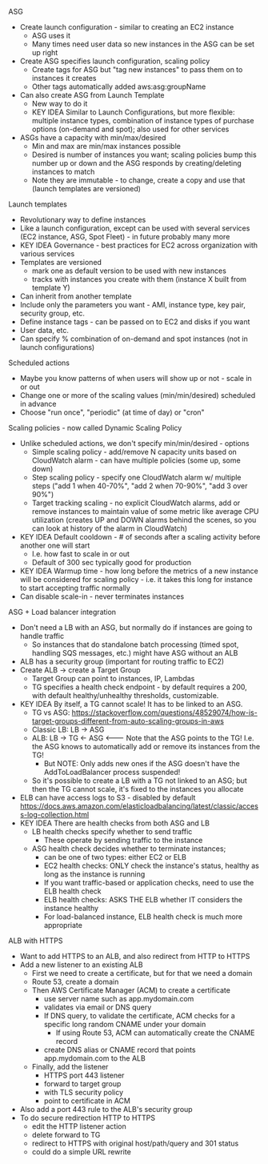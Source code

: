 ASG
- Create launch configuration - similar to creating an EC2 instance
  - ASG uses it
  - Many times need user data so new instances in the ASG can be set up right
- Create ASG specifies launch configuration, scaling policy
  - Create tags for ASG but "tag new instances" to pass them on to instances it creates
  - Other tags automatically added aws:asg:groupName
- Can also create ASG from Launch Template
  - New way to do it
  - KEY IDEA Similar to Launch Configurations, but more flexible: multiple instance types, combination of instance types of purchase options (on-demand and spot); also used for other services
- ASGs have a capacity with min/max/desired
  - Min and max are min/max instances possible
  - Desired is number of instances you want; scaling policies bump this number up or down and the ASG responds by creating/deleting instances to match
  - Note they are immutable - to change, create a copy and use that (launch templates are versioned)

Launch templates
- Revolutionary way to define instances
- Like a launch configuration, except can be used with several services (EC2 instance, ASG, Spot Fleet) - in future probably many more
- KEY IDEA Governance - best practices for EC2 across organization with various services
- Templates are versioned 
  - mark one as default version to be used with new instances
  - tracks with instances you create with them (instance X built from template Y)
- Can inherit from another template
- Include only the parameters you want - AMI, instance type, key pair, security group, etc.
- Define instance tags - can be passed on to EC2 and disks if you want
- User data, etc.
- Can specify % combination of on-demand and spot instances (not in launch configurations)

Scheduled actions
- Maybe you know patterns of when users will show up or not - scale in or out
- Change one or more of the scaling values (min/min/desired) scheduled in advance
- Choose "run once", "periodic" (at time of day) or "cron"

Scaling policies - now called Dynamic Scaling Policy
- Unlike scheduled actions, we don't specify min/min/desired - options
  - Simple scaling policy - add/remove N capacity units based on CloudWatch alarm - can have multiple policies (some up, some down)
  - Step scaling policy - specify one CloudWatch alarm w/ multiple steps ("add 1 when 40-70%", "add 2 when 70-90%", "add 3 over 90%")
  - Target tracking scaling - no explicit CloudWatch alarms, add or remove instances to maintain value of some metric like average CPU utilization (creates UP and DOWN alarms behind the scenes, so you can look at history of the alarm in CloudWatch)
- KEY IDEA Default cooldown - # of seconds after a scaling activity before another one will start
  - I.e. how fast to scale in or out
  - Default of 300 sec typically good for production
- KEY IDEA Warmup time - how long before the metrics of a new instance will be considered for scaling policy - i.e. it takes this long for instance to start accepting traffic normally
- Can disable scale-in - never terminates instances

ASG + Load balancer integration
- Don't need a LB with an ASG, but normally do if instances are going to handle traffic
  - So instances that do standalone batch processing (timed spot, handling SQS messages, etc.) might have ASG without an ALB
- ALB has a security group (important for routing traffic to EC2)
- Create ALB -> create a Target Group
  - Target Group can point to instances, IP, Lambdas
  - TG specifies a health check endpoint - by default requires a 200, with default healthy/unhealthy thresholds, customizable.
- KEY IDEA By itself, a TG cannot scale! It has to be linked to an ASG.
  - TG vs ASG: https://stackoverflow.com/questions/48529074/how-is-target-groups-different-from-auto-scaling-groups-in-aws
  - Classic LB: LB -> ASG
  - ALB: LB -> TG <- ASG <--- Note that the ASG points to the TG! I.e. the ASG knows to automatically add or remove its instances from the TG!
    - But NOTE: Only adds new ones if the ASG doesn't have the AddToLoadBalancer process suspended!
  - So it's possible to create a LB with a TG not linked to an ASG; but then the TG cannot scale, it's fixed to the instances you allocate
- ELB can have access logs to S3 - disabled by default https://docs.aws.amazon.com/elasticloadbalancing/latest/classic/access-log-collection.html
- KEY IDEA There are health checks from both ASG and LB
  - LB health checks specify whether to send traffic
    - These operate by sending traffic to the instance
  - ASG health check decides whether to terminate instances; 
    - can be one of two types: either EC2 or ELB
    - EC2 health checks: ONLY check the instance's status, healthy as long as the instance is running
    - If you want traffic-based or application checks, need to use the ELB health check
	- ELB health checks: ASKS THE ELB whether IT considers the instance healthy
	- For load-balanced instance, ELB health check is much more appropriate

ALB with HTTPS
- Want to add HTTPS to an ALB, and also redirect from HTTP to HTTPS
- Add a new listener to an existing ALB
  - First we need to create a certificate, but for that we need a domain
  - Route 53, create a domain
  - Then AWS Certificate Manager (ACM) to create a certificate
    - use server name such as app.mydomain.com
    - validates via email or DNS query
    - If DNS query, to validate the certificate, ACM checks for a specific long random CNAME under your domain
      - If using Route 53, ACM can automatically create the CNAME record
    - create DNS alias or CNAME record that points app.mydomain.com to the ALB
  - Finally, add the listener
    - HTTPS port 443 listener
	- forward to target group
	- with TLS security policy
	- point to certificate in ACM
- Also add a port 443 rule to the ALB's security group
- To do secure redirection HTTP to HTTPS 
  - edit the HTTP listener action
  - delete forward to TG
  - redirect to HTTPS with original host/path/query and 301 status
  - could do a simple URL rewrite
